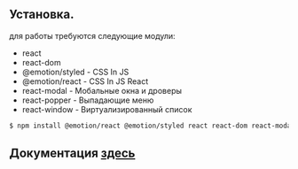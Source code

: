 ## Установка.

для работы требуются следующие модули:

- react
- react-dom
- @emotion/styled - CSS In JS
- @emotion/react - CSS In JS React
- react-modal - Мобальные окна и дроверы
- react-popper - Выпадающие меню
- react-window - Виртуализированный список


```bash
$ npm install @emotion/react @emotion/styled react react-dom react-modal react-popper react-window

```

## Документация [здесь](./docs/introduction.md)